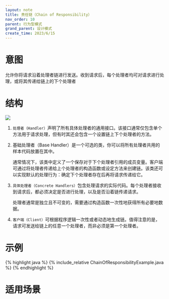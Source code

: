 ```yaml
---
layout: note
title: 责任链（Chain of Responsibility）
nav_order: 10
parent: 行为型模式
grand_parent: 设计模式
create_time: 2023/6/15
---
```


# 意图

允许你将请求沿着处理者链进行发送。收到请求后，每个处理者均可对请求进行处理，或将其传递给链上的下个处理者

# 结构

![](https://cdn.jsdelivr.net/gh/luguosong/images@master/blog-img/202306151602349-%E8%B4%A3%E4%BB%BB%E9%93%BE%E6%A8%A1%E5%BC%8F%E7%BB%93%E6%9E%84.png)

1. `处理者（Handler）`声明了所有具体处理者的通用接口。该接口通常仅包含单个方法用于请求处理，但有时其还会包含一个设置链上下个处理者的方法。
2. 基础处理者（Base Handler）是一个可选的类，你可以将所有处理者共用的样本代码放置在其中。

   通常情况下，该类中定义了一个保存对于下个处理者引用的成员变量。客户端可通过将处理者传递给上个处理者的构造函数或设定方法来创建链。该类还可以实现默认的处理行为：确定下个处理者存在后再将请求传递给它。
3. `具体处理者（Concrete Handlers）`包含处理请求的实际代码。每个处理者接收到请求后，都必须决定是否进行处理，以及是否沿着链传递请求。

   处理者通常是独立且不可变的，需要通过构造函数一次性地获得所有必要地数据。
4. `客户端（Client）`可根据程序逻辑一次性或者动态地生成链。值得注意的是，请求可发送给链上的任意一个处理者，而非必须是第一个处理者。

# 示例

{% highlight java %}
{% include_relative ChainOfResponsibilityExample.java %}
{% endhighlight %}

# 适用场景

## 
